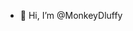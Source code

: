 - 👋 Hi, I’m @MonkeyDluffy

<!---
MoneyDluffy/MoneyDluffy is a ✨ special ✨ repository because its `README.md` (this file) appears on your GitHub profile.
You can click the Preview link to take a look at your changes.
--->
